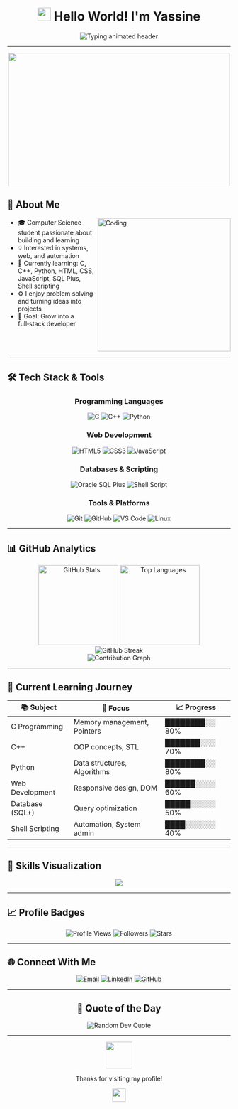 <div align='center'>
  
# <img src='https://raw.githubusercontent.com/MartinHeinz/MartinHeinz/master/wave.gif' width='30px' height='30px'> Hello World! I'm Yassine

<img src='https://readme-typing-svg.demolab.com?font=Fira+Code&pause=1200&color=00D4FF&center=true&vCenter=true&width=600&lines=Computer+Science+Student;C+%7C+C%2B%2B+%7C+Python+Learner;Web+Dev+%7C+Databases+%7C+Shell+Scripting;Welcome+to+my+GitHub+Profile!' alt='Typing animated header' />

</div>

---

<div align='center'>
  <img src='https://media.giphy.com/media/qgQUggAC3Pfv687qPC/giphy.gif' width='500' height='300'/>
</div>

## 🚀 About Me

<img align='right' alt='Coding' width='300' src='https://media.giphy.com/media/L1R1tvI9svkIWwpVYr/giphy.gif'>

- 🎓 Computer Science student passionate about building and learning
- 💡 Interested in systems, web, and automation
- 🌱 Currently learning: C, C++, Python, HTML, CSS, JavaScript, SQL Plus, Shell scripting
- ⚙️ I enjoy problem solving and turning ideas into projects
- 🎯 Goal: Grow into a full‑stack developer

<br clear='right'/>

---

## 🛠️ Tech Stack & Tools

<div align='center'>

### Programming Languages

![C](https://img.shields.io/badge/C-00599C?style=for-the-badge&logo=c&logoColor=white)
![C++](https://img.shields.io/badge/C%2B%2B-00599C?style=for-the-badge&logo=c%2B%2B&logoColor=white)
![Python](https://img.shields.io/badge/Python-FFD43B?style=for-the-badge&logo=python&logoColor=306998)

### Web Development

![HTML5](https://img.shields.io/badge/HTML5-E34F26?style=for-the-badge&logo=html5&logoColor=white)
![CSS3](https://img.shields.io/badge/CSS3-1572B6?style=for-the-badge&logo=css3&logoColor=white)
![JavaScript](https://img.shields.io/badge/JavaScript-F7DF1E?style=for-the-badge&logo=javascript&logoColor=000)

### Databases & Scripting

![Oracle SQL Plus](https://img.shields.io/badge/Oracle-F80000?style=for-the-badge&logo=oracle&logoColor=white)
![Shell Script](https://img.shields.io/badge/Shell_Script-121011?style=for-the-badge&logo=gnu-bash&logoColor=white)

### Tools & Platforms

![Git](https://img.shields.io/badge/Git-F05032?style=for-the-badge&logo=git&logoColor=white)
![GitHub](https://img.shields.io/badge/GitHub-181717?style=for-the-badge&logo=github&logoColor=white)
![VS Code](https://img.shields.io/badge/VS%20Code-007ACC?style=for-the-badge&logo=visual-studio-code&logoColor=white)
![Linux](https://img.shields.io/badge/Linux-333?style=for-the-badge&logo=linux&logoColor=FCC624)

</div>

---

## 📊 GitHub Analytics

<div align='center'>
  <img height='180' src='https://github-readme-stats.vercel.app/api?username=Yassine5311&show_icons=true&theme=tokyonight&include_all_commits=true&count_private=true' alt='GitHub Stats'/>
  <img height='180' src='https://github-readme-stats.vercel.app/api/top-langs/?username=Yassine5311&layout=compact&langs_count=8&theme=tokyonight' alt='Top Languages'/>
</div>

<div align='center'>
  <img src='https://github-readme-streak-stats.herokuapp.com/?user=Yassine5311&theme=tokyonight' alt='GitHub Streak'/>
</div>

<div align='center'>
  <img src='https://github-readme-activity-graph.vercel.app/graph?username=Yassine5311&theme=tokyo-night&bg_color=1a1b27&color=70a5fd&line=bf91f3&point=38bdae&area=true&hide_border=true' alt='Contribution Graph'/>
</div>

---

## 🎯 Current Learning Journey

<div align='center'>

| 📚 Subject | 🎯 Focus | 📈 Progress |
|---|---|---|
| C Programming | Memory management, Pointers | ████████░░ 80% |
| C++ | OOP concepts, STL | ███████░░░ 70% |
| Python | Data structures, Algorithms | ████████░░ 80% |
| Web Development | Responsive design, DOM | ██████░░░░ 60% |
| Database (SQL+) | Query optimization | █████░░░░░ 50% |
| Shell Scripting | Automation, System admin | ████░░░░░░ 40% |

</div>

---

## 🎨 Skills Visualization

<div align='center'>
  <img src='https://skillicons.dev/icons?i=c,cpp,python,html,css,js,git,github,vscode,linux' />
</div>

---

## 📈 Profile Badges

<div align='center'>

![Profile Views](https://komarev.com/ghpvc/?username=Yassine5311&color=blueviolet&style=for-the-badge)
![Followers](https://img.shields.io/github/followers/Yassine5311?style=for-the-badge&color=0aa0ff)
![Stars](https://img.shields.io/github/stars/Yassine5311?style=for-the-badge&color=ffd700)

</div>

---

## 🌐 Connect With Me

<div align='center'>

<!-- Update with your real contacts -->
<a href='mailto:your-email@example.com'>
  <img src='https://img.shields.io/badge/Email-D14836?style=for-the-badge&logo=gmail&logoColor=white' alt='Email'/>
</a>
<a href='https://linkedin.com/in/your-profile'>
  <img src='https://img.shields.io/badge/LinkedIn-0077B5?style=for-the-badge&logo=linkedin&logoColor=white' alt='LinkedIn'/>
</a>
<a href='https://github.com/Yassine5311'>
  <img src='https://img.shields.io/badge/GitHub-181717?style=for-the-badge&logo=github&logoColor=white' alt='GitHub'/>
</a>

</div>

---

<div align='center'>
  
## 💭 Quote of the Day

<img src='https://quotes-github-readme.vercel.app/api?type=horizontal&theme=tokyonight' alt='Random Dev Quote'/>

</div>

---

<div align='center'>

<img src='https://media.giphy.com/media/LnQjpWaON8nhr21vNW/giphy.gif' width='60'>

Thanks for visiting my profile!

<img src='https://media.giphy.com/media/hvRJCLFzcasrR4ia7z/giphy.gif' width='30'>

</div>